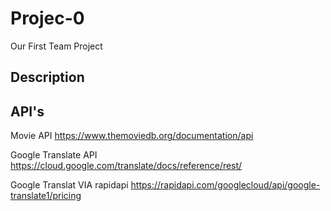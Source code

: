 # Projec-0
Our First Team Project

## Description

## API's

Movie API
https://www.themoviedb.org/documentation/api

Google Translate API
https://cloud.google.com/translate/docs/reference/rest/

Google Translat VIA rapidapi
https://rapidapi.com/googlecloud/api/google-translate1/pricing
